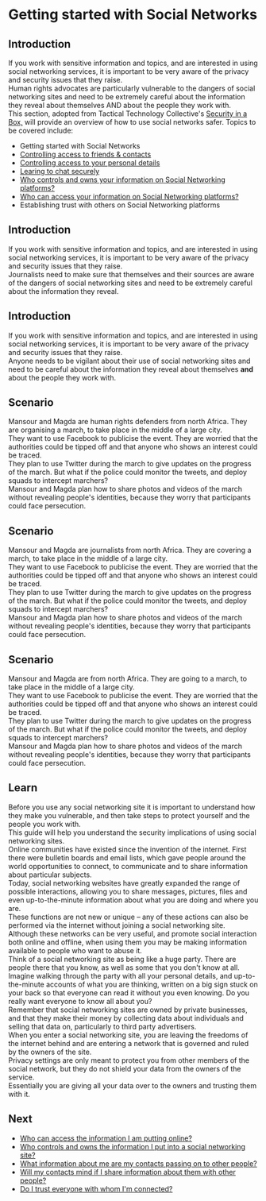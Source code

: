 # Getting started with Social Networks
## Introduction
If you work with sensitive information and topics, and are interested in using social networking services, it is important to be very aware of the privacy and security issues that they raise.
<br>
Human rights advocates are particularly vulnerable to the dangers of social networking sites and need to be extremely careful about the information they reveal about themselves AND about the people they work with.
<br>
This section, adopted from Tactical Technology Collective's [Security in a Box,](https://securityinabox.org/) will provide an overview of how to use social networks safer. Topics to be covered include:
- Getting started with Social Networks
- [Controlling access to friends & contacts](en/topics/practice-4-safe-social-networks/1-access-friends-contacts/1-intro.md)
- [Controlling access to your personal details](en/topics/practice-4-safe-social-networks/2-access-personal-details/1-intro.md)
- [Learing to chat securely](en/topics/practice-4-safe-social-networks/3-facebook-chat/1-intro.md)
- [Who controls and owns your information on Social Networking platforms?](en/topics/practice-4-safe-social-networks/4-who-controls/1-intro.md)
- [Who can access your information on Social Networking platforms?](en/topics/practice-4-safe-social-networks/5-who-can-access/1-intro.md)
- Establishing trust with others on Social Networking platforms


## Introduction
If you work with sensitive information and topics, and are interested in using social networking services, it is important to be very aware of the privacy and security issues that they raise. 
<br>
Journalists need to make sure that themselves and their sources are aware of the dangers of social networking sites and need to be extremely careful about the information they reveal.


## Introduction
If you work with sensitive information and topics, and are interested in using social networking services, it is important to be very aware of the privacy and security issues that they raise. 
<br>
Anyone needs to be vigilant about their use of social networking sites and need to be careful about the information they reveal about themselves **and** about the people they work with.


## Scenario
Mansour and Magda are human rights defenders from north Africa. They are organising a march, to take place in the middle of a large city. 
<br>
They want to use Facebook to publicise the event. They are worried that the authorities could be tipped off and that anyone who shows an interest could be traced. 
<br>
They plan to use Twitter during the march to give updates on the progress of the march. But what if the police could monitor the tweets, and deploy squads to intercept marchers? 
<br>
Mansour and Magda plan how to share photos and videos of the march without revealing people's identities, because they worry that participants could face persecution.


## Scenario
Mansour and Magda are journalists from north Africa. They are covering a march, to take place in the middle of a large city. 
<br>
They want to use Facebook to publicise the event. They are worried that the authorities could be tipped off and that anyone who shows an interest could be traced. 
<br>
They plan to use Twitter during the march to give updates on the progress of the march. But what if the police could monitor the tweets, and deploy squads to intercept marchers? 
<br>
Mansour and Magda plan how to share photos and videos of the march without revealing people's identities, because they worry that participants could face persecution.


## Scenario
Mansour and Magda are from north Africa. They are going to a march, to take place in the middle of a large city.
<br>
They want to use Facebook to publicise the event. They are worried that the authorities could be tipped off and that anyone who shows an interest could be traced.
<br>
They plan to use Twitter during the march to give updates on the progress of the march. But what if the police could monitor the tweets, and deploy squads to intercept marchers? 
<br>
Mansour and Magda plan how to share photos and videos of the march without revealing people's identities, because they worry that participants could face persecution.




## Learn
Before you use any social networking site it is important to understand how they make you vulnerable, and then take steps to protect yourself and the people you work with.
<br>
This guide will help you understand the security implications of using social networking sites.
<br>
Online communities have existed since the invention of the internet. First there were bulletin boards and email lists, which gave people around the world opportunities to connect, to communicate and to share information about particular subjects.
<br>
Today, social networking websites have greatly expanded the range of possible interactions, allowing you to share messages, pictures, files and even up-to-the-minute information about what you are doing and where you are.
<br>
These functions are not new or unique – any of these actions can also be performed via the internet without joining a social networking site.
<br>
Although these networks can be very useful, and promote social interaction both online and offline, when using them you may be making information available to people who want to abuse it.
<br>
Think of a social networking site as being like a huge party. There are people there that you know, as well as some that you don't know at all.
<br>
Imagine walking through the party with all your personal details, and up-to-the-minute accounts of what you are thinking, written on a big sign stuck on your back so that everyone can read it without you even knowing. Do you really want everyone to know all about you?
<br>
Remember that social networking sites are owned by private businesses, and that they make their money by collecting data about individuals and selling that data on, particularly to third party advertisers.
<br>
When you enter a social networking site, you are leaving the freedoms of the internet behind and are entering a network that is governed and ruled by the owners of the site.
<br>
Privacy settings are only meant to protect you from other members of the social network, but they do not shield your data from the owners of the service.
<br>
Essentially you are giving all your data over to the owners and trusting them with it.


## Next

 * [Who can access the information I am putting online?](safe-social-networks-who-can-access)
 * [Who controls and owns the information I put into a social networking site?](safe-social-networks-who-controls)
 * [What information about me are my contacts passing on to other people?](safe-social-networks-what-is-shared)
 * [Will my contacts mind if I share information about them with other people?](safe-social-networks-consent)
 * [Do I trust everyone with whom I'm connected?](safe-social-networks-establishing-trust)


